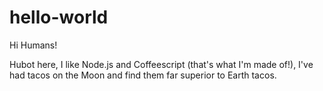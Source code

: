 # hello-world

Hi Humans!

Hubot here, I like Node.js and Coffeescript (that's what I'm made of!),
I've had tacos on the Moon and find them far superior to Earth tacos.
